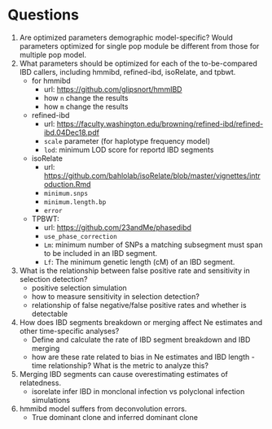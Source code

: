 # Questions

1. Are optimized parameters demographic model-specific? Would parameters
optimized for single pop module be different from those for multiple pop model.
2. What parameters should be optimized for each of the to-be-compared IBD
callers, including hmmibd, refined-ibd, isoRelate, and tpbwt.
    - for hmmibd
        - url: https://github.com/glipsnort/hmmIBD
        - how `n` change the results
        - how `m` change the results
    - refined-ibd
        - url: https://faculty.washington.edu/browning/refined-ibd/refined-ibd.04Dec18.pdf
        - `scale` parameter (for haplotype frequency model)
        - `lod`: minimum LOD score for reportd IBD segments
    - isoRelate 
        - url: https://github.com/bahlolab/isoRelate/blob/master/vignettes/introduction.Rmd
        - `minimum.snps` 
        - `minimum.length.bp`
        - `error`
    - TPBWT:
        - url: https://github.com/23andMe/phasedibd
        - `use_phase_correction`
        - `Lm`:  minimum number of SNPs a matching subsegment must span to be included in an IBD segment.
        - `Lf`: The minimum genetic length (cM) of an IBD segment.
3. What is the relationship between false positive rate and sensitivity in
selection detection?
    - positive selection simulation
    - how to measure sensitivity in selection detection?
    - relationship of false negative/false positive rates and whether is detectable
4. How does IBD segments breakdown or merging affect Ne estimates and other time-specific analyses?
    - Define and calculate the rate of IBD segment breakdown and IBD merging
    - how are these rate related to bias in Ne estimates and IBD length - time
    relationship? What is the metric to analyze this?
5. Merging IBD segments can cause overestimating estimates of relatedness.
    - isorelate infer IBD in monclonal infection vs polyclonal infection
    simulations
6. hmmibd model suffers from deconvolution errors.
    - True dominant clone and inferred dominant clone
